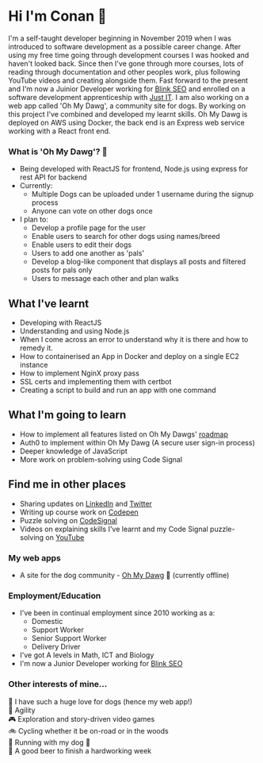 
# Hi I'm Conan :wave:

I'm a self-taught developer beginning in November 2019 when I was introduced to software development as a possible career change. After using my free time going through development courses I was hooked and haven't looked back. Since then I've gone through more courses, lots of reading through documentation and other peoples work, plus following YouTube videos and creating alongside them. Fast forward to the present and I'm now a Juinior Developer working for [Blink SEO](https://www.blinkseo.co.uk/) and enrolled on a software development apprenticeship with [Just IT](https://www.justit.co.uk/). I am also working on a web app called 'Oh My Dawg', a community site for dogs. By working on this project I've combined and developed my learnt skills. Oh My Dawg is deployed on AWS using Docker, the back end is an Express web service working with a React front end.

### What is 'Oh My Dawg'? :poodle:
* Being developed with ReactJS for frontend, Node.js using express for rest API for backend
* Currently:
  * Multiple Dogs can be uploaded under 1 username during the signup process
  * Anyone can vote on other dogs once
* I plan to:
  * Develop a profile page for the user 
  * Enable users to search for other dogs using names/breed
  * Enable users to edit their dogs
  * Users to add one another as 'pals'
  * Develop a blog-like component that displays all posts and filtered posts for pals only
  * Users to message each other and plan walks
 
## What I've learnt
* Developing with ReactJS
* Understanding and using Node.js
* When I come across an error to understand why it is there and how to remedy it.
* How to containerised an App in Docker and deploy on a single EC2 instance
* How to implement NginX proxy pass
* SSL certs and implementing them with certbot
* Creating a script to build and run an app with one command

## What I'm going to learn
* How to implement all features listed on Oh My Dawgs' [roadmap](https://github.com/Chascript/ohmydawg)
* Auth0 to implement within Oh My Dawg (A secure user sign-in process)
* Deeper knowledge of JavaScript
* More work on problem-solving using Code Signal

## Find me in other places 
* Sharing updates on [LinkedIn](https://www.linkedin.com/in/conan-chambers-6b5a421a1/) and [Twitter](https://twitter.com/Chascript)
* Writing up course work on [Codepen](https://codepen.io/Chascript/pens/showcase)
* Puzzle solving on [CodeSignal](https://app.codesignal.com/profile/chascript)
* Videos on explaining skills I've learnt and my Code Signal puzzle-solving on [YouTube](https://www.youtube.com/channel/UCgvj4wfFY450fZYXojwhEvA)

### My web apps
* A site for the dog community - [Oh My Dawg](www.ohmydawg.co.uk) :poodle: (currently offline)

### Employment/Education
* I've been in continual employment since 2010 working as a: 
  * Domestic
  * Support Worker
  * Senior Support Worker
  * Delivery Driver
* I've got A levels in Math, ICT and Biology
* I'm now a Junior Developer working for [Blink SEO](https://www.blinkseo.co.uk/)

### Other interests of mine...
:poodle:  I have such a huge love for dogs (hence my web app!)<br />
:paw_prints: Agility<br />
:video_game:  Exploration and story-driven video games<br />
:bike:  Cycling whether it be on-road or in the woods<br />
:running:  Running with my dog :poodle:<br />
:beers: A good beer to finish a hardworking week<br />
